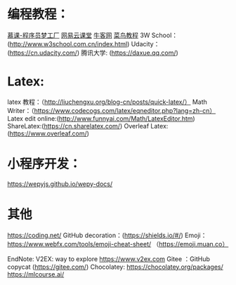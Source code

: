 # 编程教程：

[慕课-程序员梦工厂](https://www.imooc.com/)
[网易云课堂](https://study.163.com/)
[牛客网](https://www.nowcoder.com/courses)
[菜鸟教程](https://www.runoob.com/)
3W School：(http://www.w3school.com.cn/index.html)
Udacity：(https://cn.udacity.com/)
腾讯大学: (https://daxue.qq.com/)

# Latex:

latex 教程：（http://liuchengxu.org/blog-cn/posts/quick-latex/）
Math Writer：（https://www.codecogs.com/latex/eqneditor.php?lang=zh-cn）
Latex edit online:(http://www.funnyai.com/Math/LatexEditor.htm)
ShareLatex:(https://cn.sharelatex.com/)
Overleaf Latex:(https://www.overleaf.com/)

# 小程序开发：

https://wepyjs.github.io/wepy-docs/


# 其他

https://coding.net/
GitHub decoration：(https://shields.io/#/)
Emoji：https://www.webfx.com/tools/emoji-cheat-sheet/
（https://emoji.muan.co）

EndNote:
V2EX: way to explore https://www.v2ex.com 
Gitee ：GitHub copycat (https://gitee.com/)
Chocolatey: https://chocolatey.org/packages/
https://mlcourse.ai/
